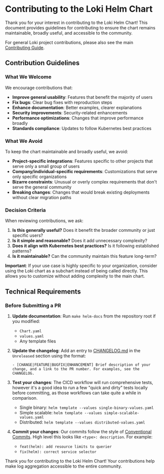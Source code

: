 # Contributing to the Loki Helm Chart

Thank you for your interest in contributing to the Loki Helm Chart! This document provides guidelines for contributing to ensure the chart remains maintainable, broadly useful, and accessible to the community.

For general Loki project contributions, please also see the main [Contributing Guide](../../../CONTRIBUTING.md).

## Contribution Guidelines

### What We Welcome

We encourage contributions that:

- **Improve general usability**: Features that benefit the majority of users
- **Fix bugs**: Clear bug fixes with reproduction steps
- **Enhance documentation**: Better examples, clearer explanations
- **Security improvements**: Security-related enhancements
- **Performance optimizations**: Changes that improve performance broadly
- **Standards compliance**: Updates to follow Kubernetes best practices

### What We Avoid

To keep the chart maintainable and broadly useful, we avoid:

- **Project-specific integrations**: Features specific to other projects that serve only a small group of users
- **Company/individual-specific requirements**: Customizations that serve only specific organizations
- **Bizarre constraints**: Unusual or overly complex requirements that don't serve the general community
- **Breaking changes**: Changes that would break existing deployments without clear migration paths

### Decision Criteria

When reviewing contributions, we ask:

1. **Is this generally useful?** Does it benefit the broader community or just specific users?
2. **Is it simple and reasonable?** Does it add unnecessary complexity?
3. **Does it align with Kubernetes best practices?** Is it following established patterns?
4. **Is it maintainable?** Can the community maintain this feature long-term?

**Important**: If your use case is highly specific to your organization, consider using the Loki chart as a subchart instead of being called directly. This allows you to customize without adding complexity to the main chart.

## Technical Requirements

### Before Submitting a PR

1. **Update documentation**: Run `make helm-docs` from the repository root if you modified:
   - `Chart.yaml`
   - `values.yaml`
   - Any template files

2. **Update the changelog**: Add an entry to [CHANGELOG.md](./CHANGELOG.md) in the `Unreleased` section using the format:
   ```
   - [CHANGE|FEATURE|BUGFIX|ENHANCEMENT] Brief description of your change, and a link to the PR number. For examples, see the CHANGELOG.
   ```

3. **Test your changes**: The CICD workflow will run comprehensive tests, however it's a good idea to run a few "quick and dirty" tests locally before committing, as those workflows can take quite a while in comparison.
   - Single binary: `helm template --values single-binary-values.yaml`
   - Simple scalable: `helm template --values simple-scalable-values.yaml`
   - Distributed: `helm template --values distributed-values.yaml`

4. **Commit your changes**: Our commits follow the style of [Conventional Commits](https://www.conventionalcommits.org/).  High level this looks like `<type>: description`.  For example:
   - `feat(helm): add resource limits to querier`
   - `fix(helm): correct service selector`

Thank you for contributing to the Loki Helm Chart! Your contributions help make log aggregation accessible to the entire community.
